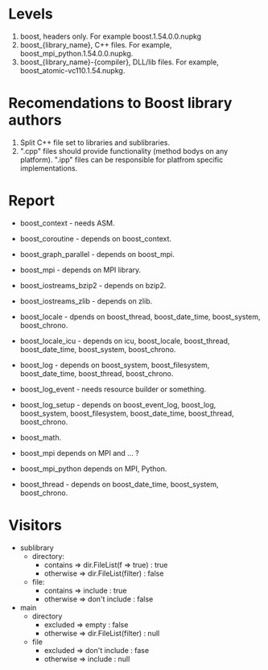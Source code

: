 # Levels

1. boost, headers only. For example boost.1.54.0.0.nupkg
2. boost_{library_name}, C++ files. For example, boost_mpi_python.1.54.0.0.nupkg.
3. boost_{library_name}-{compiler}, DLL/lib files. For example, boost_atomic-vc110.1.54.nupkg.

# Recomendations to Boost library authors

1. Split C++ file set to libraries and sublibraries. 
2. ".cpp" files should provide functionality (method bodys on any platform). ".ipp" files can be responsible for platfrom specific implementations.

# Report

- boost_context - needs ASM.
- boost_coroutine - depends on boost_context.
- boost_graph_parallel - depends on boost_mpi.
- boost_mpi - depends on MPI library.
- boost_iostreams_bzip2 - depends on bzip2.
- boost_iostreams_zlib - depends on zlib.
- boost_locale - dpends on boost_thread, boost_date_time, boost_system, boost_chrono.
- boost_locale_icu - depends on icu, boost_locale, boost_thread, boost_date_time, boost_system, boost_chrono.
- boost_log - depends on boost_system, boost_filesystem, boost_date_time, boost_thread, boost_chrono.
- boost_log_event - needs resource builder or something.
- boost_log_setup - depends on boost_event_log, boost_log, boost_system, boost_filesystem, boost_date_time, boost_thread, boost_chrono.
- boost_math.
- boost_mpi depends on MPI and ... ?
- boost_mpi_python depends on MPI, Python.

- boost_thread - depends on boost_date_time, boost_system, boost_chrono.

# Visitors

- sublibrary
  - directory:
    - contains  => dir.FileList(f => true) : true
    - otherwise => dir.FileList(filter)    : false
  - file:
    - contains  => include       : true
    - otherwise => don't include : false
- main
  - directory
    - excluded  => empty                : false
    - otherwise => dir.FileList(filter) : null
  - file
    - excluded  => don't include : fase
    - otherwise => include       : null
